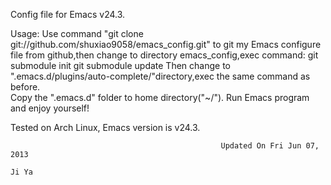 Config file for Emacs v24.3.

Usage: 
  Use command "git clone git://github.com/shuxiao9058/emacs_config.git" to git
my Emacs configure file from github,then change to directory emacs_config,exec
command:
        git submodule init
        git submodule update
  Then change to ".emacs.d/plugins/auto-complete/"directory,exec the same 
command as before.        
  Copy the ".emacs.d" folder to home directory("~/").
  Run Emacs program and enjoy yourself!  

Tested on Arch Linux, Emacs version is v24.3.

                                                   Updated On Fri Jun 07, 2013
                                                                         Ji Ya
